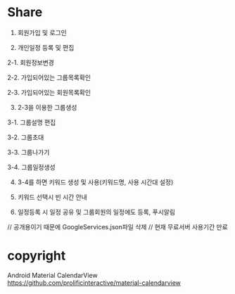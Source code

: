 # Share

1. 회원가입 및 로그인

2. 개인일정 등록 및 편집

2-1. 회원정보변경

2-2. 가입되어있는 그룹목록확인

2-3. 가입되어있는 회원목록확인

3. 2-3을 이용한 그룹생성

3-1. 그룹설명 편집

3-2. 그룹초대

3-3. 그룹나가기

3-4. 그룹일정생성

4. 3-4를 하면 키워드 생성 및 사용(키워드명, 사용 시간대 설정)

5. 키워드 선택시 빈 시간 안내

6. 일정등록 시 일정 공유 및 그룹회원의 일정에도 등록, 푸시알림

// 공개용이기 때문에 GoogleServices.json파일 삭제
// 현재 무료서버 사용기간 만료

# copyright
Android Material CalendarView
https://github.com/prolificinteractive/material-calendarview
